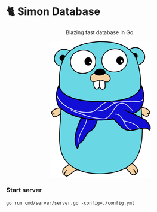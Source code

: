 # :cat2: Simon Database

<div align="center">

Blazing fast database in Go.

![Simon logo](assets/logo.png)

</div>

### Start server
```
go run cmd/server/server.go -config=./config.yml
```